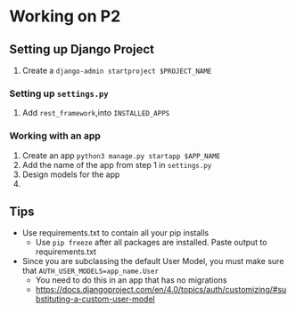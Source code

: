 # Working on P2

## Setting up Django Project
1. Create a `django-admin startproject $PROJECT_NAME`
### Setting up `settings.py`
1. Add `rest_framework`,into `INSTALLED_APPS`
### Working with an app
1. Create an app `python3 manage.py startapp $APP_NAME`
2. Add the name of the app from step 1 in `settings.py` 
3. Design models for the app
4. 

## Tips 
- Use requirements.txt to contain all your pip installs
    - Use `pip freeze` after all packages are installed. Paste output to requirements.txt
- Since you are subclassing the default User Model, you must make sure that `AUTH_USER_MODELS=app_name.User`
    - You need to do this in an app that has no migrations
    - https://docs.djangoproject.com/en/4.0/topics/auth/customizing/#substituting-a-custom-user-model

    